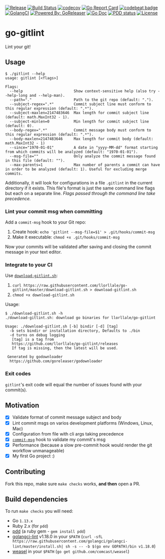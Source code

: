 [![Release](https://img.shields.io/github/release/llorllale/go-gitlint.svg?style=flat-square)](https://github.com/llorllale/go-gitlint/releases/latest)
[![Build Status](https://travis-ci.org/llorllale/go-gitlint.svg?branch=master)](https://travis-ci.org/llorllale/go-gitlint)
[![codecov](https://codecov.io/gh/llorllale/go-gitlint/branch/master/graph/badge.svg)](https://codecov.io/gh/llorllale/go-gitlint)
[![Go Report Card](https://goreportcard.com/badge/github.com/llorllale/go-gitlint?style=flat-square)](https://goreportcard.com/report/github.com/llorllale/go-gitlint)
[![codebeat badge](https://codebeat.co/badges/5d0a7cfd-3dfb-4cc9-bd4f-f310c02068eb)](https://codebeat.co/projects/github-com-llorllale-go-gitlint-master)
[![GolangCI](https://golangci.com/badges/github.com/llorllale/go-gitlint.svg)](https://golangci.com/r/github.com/llorllale/go-gitlint)
[![Powered By: GoReleaser](https://img.shields.io/badge/powered%20by-goreleaser-green.svg)](https://github.com/goreleaser)
[![Go Doc](https://img.shields.io/badge/godoc-reference-blue.svg?style=flat-square)](http://godoc.org/github.com/llorllale/go-gitlint)
[![PDD status](http://www.0pdd.com/svg?name=llorllale/go-gitlint)](http://www.0pdd.com/p?name=llorllale/go-gitlint)
[![License](https://img.shields.io/badge/License-Apache%202.0-blue.svg)](https://raw.githubusercontent.com/llorllale/go-gitlint/master/LICENSE)

# go-gitlint
Lint your git!

## Usage
```
$ ./gitlint --help
usage: gitlint [<flags>]

Flags:
  --help                       Show context-sensitive help (also try --help-long and --help-man).
  --path="."                   Path to the git repo (default: ".").
  --subject-regex=".*"         Commit subject line must conform to this regular expression (default: ".*").
  --subject-maxlen=2147483646  Max length for commit subject line (default: math.MaxInt32 - 1).
  --subject-minlen=0           Min length for commit subject line (default: 0).
  --body-regex=".*"            Commit message body must conform to this regular expression (default: ".*").
  --body-maxlen=2147483646     Max length for commit body (default: math.MaxInt32 - 1)
  --since="1970-01-01"         A date in "yyyy-MM-dd" format starting from which commits will be analyzed (default: "1970-01-01").
  --msg-file=""                Only analyze the commit message found in this file (default: "").
  --max-parents=1              Max number of parents a commit can have in order to be analyzed (default: 1). Useful for excluding merge commits.
```
Additionally, it will look for configurations in a file `.gitlint` in the current directory if it exists. This file's format is just the same command line flags but each on a separate line. *Flags passed through the command line take precedence.*

### Lint your commit msg when committing

Add a `commit-msg` hook to your Git repo:

1. Create hook: `echo 'gitlint --msg-file=$1' > .git/hooks/commit-msg`
2. Make it executable: `chmod +x .git/hooks/commit-msg`

Now your commits will be validated after saving and closing the commit message in your text editor.

### Integrate to your CI

Use [`download-gitlint.sh`](https://raw.githubusercontent.com/llorllale/go-gitlint/master/download-gitlint.sh):

1. `curl https://raw.githubusercontent.com/llorllale/go-gitlint/master/download-gitlint.sh > download-gitlint.sh`
2. `chmod +x download-gitlint.sh`

Usage:
```
$ ./download-gitlint.sh -h
./download-gitlint.sh: download go binaries for llorllale/go-gitlint

Usage: ./download-gitlint.sh [-b] bindir [-d] [tag]
  -b sets bindir or installation directory, Defaults to ./bin
  -d turns on debug logging
   [tag] is a tag from
   https://github.com/llorllale/go-gitlint/releases
   If tag is missing, then the latest will be used.

 Generated by godownloader
  https://github.com/goreleaser/godownloader
```

### Exit codes

`gitlint`'s exit code will equal the number of issues found with your commit(s).

## Motivation

- [X] Validate format of commit message subject and body
- [X] Lint commit msgs on varios development platforms (Windows, Linux, Mac)
- [X] Configuration from file with cli args taking precedence
- [X] [`commit-msg`](https://git-scm.com/book/en/v2/Customizing-Git-Git-Hooks) hook to validate my commit's msg
- [X] Performance (because a slow pre-commit hook would render the git workflow unmanageable)
- [X] My first Go project :)

## Contributing
Fork this repo, make sure `make checks` works, **and then** open a PR.

## Build dependencies
To run `make checks` you will need:

* Go `1.13.x`
* Ruby 2.x (for `pdd`)
* [pdd](https://github.com/yegor256/pdd) (a ruby gem - `gem install pdd`)
* [golangci-lint](https://github.com/golangci/golangci-lint) v1.18.0 in your `$PATH` (`curl -sfL https://raw.githubusercontent.com/golangci/golangci-lint/master/install.sh| sh -s -- -b $(go env GOPATH)/bin v1.18.0`)
* [weasel](https://github.com/comcast/weasel) in your `$PATH` (`go get github.com/comcast/weasel`)

